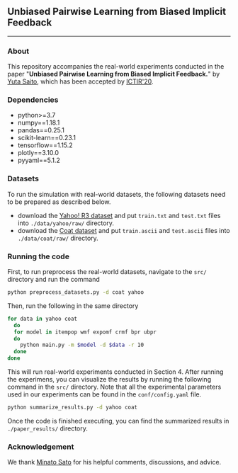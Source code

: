 ## Unbiased Pairwise Learning from Biased Implicit Feedback

---

### About

This repository accompanies the real-world experiments conducted in the paper "**Unbiased Pairwise Learning from Biased Implicit Feedback.**" by [Yuta Saito](https://usaito.github.io/), which has been accepted by [ICTIR'20](https://ictir2020.org/).

<!-- If you find this code useful in your research then please cite:

```
@
``` -->


### Dependencies

- python>=3.7
- numpy==1.18.1
- pandas==0.25.1
- scikit-learn==0.23.1
- tensorflow==1.15.2
- plotly==3.10.0
- pyyaml==5.1.2

### Datasets
To run the simulation with real-world datasets, the following datasets need to be prepared as described below.

- download the [Yahoo! R3 dataset](https://webscope.sandbox.yahoo.com/catalog.php?datatype=r) and put `train.txt` and `test.txt` files into `./data/yahoo/raw/` directory.
- download the [Coat dataset](https://www.cs.cornell.edu/~schnabts/mnar/) and put `train.ascii` and `test.ascii` files into `./data/coat/raw/` directory.

### Running the code

First, to run preprocess the real-world datasets, navigate to the `src/` directory and run the command

```bash
python preprocess_datasets.py -d coat yahoo
```

Then, run the following in the same directory

```bash
for data in yahoo coat
  do
  for model in itempop wmf expomf crmf bpr ubpr
  do
    python main.py -m $model -d $data -r 10
  done
done
```

This will run real-world experiments conducted in Section 4.
After running the experimens, you can visualize the results by running the following command in the `src/` directory.
Note that all the experimental parameters used in our experiments can be found in the `conf/config.yaml` file.

```bash
python summarize_results.py -d yahoo coat
```

Once the code is finished executing, you can find the summarized results in `./paper_results/` directory.


### Acknowledgement

We thank [Minato Sato](https://github.com/satopirka) for his helpful comments, discussions, and advice.

